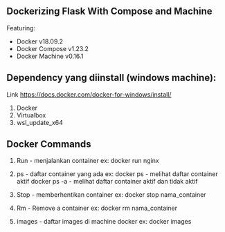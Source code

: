 ## Dockerizing Flask With Compose and Machine

Featuring:

- Docker v18.09.2
- Docker Compose v1.23.2
- Docker Machine v0.16.1

## Dependency yang diinstall (windows machine):

Link https://docs.docker.com/docker-for-windows/install/

1. Docker
2. Virtualbox
3. wsl_update_x64

## Docker Commands

1. Run - menjalankan container
   ex: docker run nginx

2. ps - daftar container yang ada
   ex: docker ps - melihat daftar container aktif
   docker ps -a - melihat daftar container aktif dan tidak aktif

3. Stop - memberhentikan container
   ex: docker stop nama_container

4. Rm - Remove a container
   ex: docker rm nama_container

5. images - daftar images di machine docker
   ex: docker images
